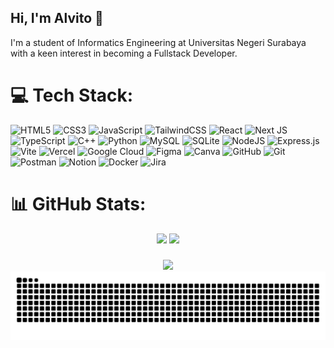## Hi, I'm Alvito 👋
I'm a student of Informatics Engineering at Universitas Negeri Surabaya with a keen interest in becoming a Fullstack Developer.
<!--
**AlvitoBryan/AlvitoBryan** is a ✨ _special_ ✨ repository because its `README.md` (this file) appears on your GitHub profile.

Here are some ideas to get you started:

- 🔭 I’m currently working on ...
- 🌱 I’m currently learning ...
- 👯 I’m looking to collaborate on ...
- 🤔 I’m looking for help with ...
- 💬 Ask me about ...
- 📫 How to reach me: ...
- 😄 Pronouns: ...
- ⚡ Fun fact: ...
-->

# 💻 Tech Stack:
![HTML5](https://img.shields.io/badge/html5-%23E34F26.svg?style=for-the-badge&logo=html5&logoColor=white)
![CSS3](https://img.shields.io/badge/css3-%231572B6.svg?style=for-the-badge&logo=css3&logoColor=white)
![JavaScript](https://img.shields.io/badge/javascript-%23323330.svg?style=for-the-badge&logo=javascript&logoColor=%23F7DF1E)
![TailwindCSS](https://img.shields.io/badge/tailwindcss-%2338B2AC.svg?style=for-the-badge&logo=tailwind-css&logoColor=white)
![React](https://img.shields.io/badge/react-%2320232a.svg?style=for-the-badge&logo=react&logoColor=%2361DAFB)
![Next JS](https://img.shields.io/badge/Next-black?style=for-the-badge&logo=next.js&logoColor=white)
![TypeScript](https://img.shields.io/badge/typescript-%23007ACC.svg?style=for-the-badge&logo=typescript&logoColor=white)
![C++](https://img.shields.io/badge/c++-%2300599C.svg?style=for-the-badge&logo=c%2B%2B&logoColor=white)
![Python](https://img.shields.io/badge/python-3670A0?style=for-the-badge&logo=python&logoColor=ffdd54)
![MySQL](https://img.shields.io/badge/mysql-4479A1.svg?style=for-the-badge&logo=mysql&logoColor=white)
![SQLite](https://img.shields.io/badge/sqlite-%2307405e.svg?style=for-the-badge&logo=sqlite&logoColor=white)
![NodeJS](https://img.shields.io/badge/node.js-6DA55F?style=for-the-badge&logo=node.js&logoColor=white)
![Express.js](https://img.shields.io/badge/express.js-%23404d59.svg?style=for-the-badge&logo=express&logoColor=%2361DAFB)
![Vite](https://img.shields.io/badge/vite-%23646CFF.svg?style=for-the-badge&logo=vite&logoColor=white)
![Vercel](https://img.shields.io/badge/vercel-%23000000.svg?style=for-the-badge&logo=vercel&logoColor=white)
![Google Cloud](https://img.shields.io/badge/GoogleCloud-%234285F4.svg?style=for-the-badge&logo=google-cloud&logoColor=white)
![Figma](https://img.shields.io/badge/figma-%23F24E1E.svg?style=for-the-badge&logo=figma&logoColor=white)
![Canva](https://img.shields.io/badge/Canva-%2300C4CC.svg?style=for-the-badge&logo=Canva&logoColor=white)
![GitHub](https://img.shields.io/badge/github-%23121011.svg?style=for-the-badge&logo=github&logoColor=white)
![Git](https://img.shields.io/badge/git-%23F05033.svg?style=for-the-badge&logo=git&logoColor=white)
![Postman](https://img.shields.io/badge/Postman-FF6C37?style=for-the-badge&logo=postman&logoColor=white)
![Notion](https://img.shields.io/badge/Notion-%23000000.svg?style=for-the-badge&logo=notion&logoColor=white)
![Docker](https://img.shields.io/badge/docker-%230db7ed.svg?style=for-the-badge&logo=docker&logoColor=white)
![Jira](https://img.shields.io/badge/jira-%230A0FFF.svg?style=for-the-badge&logo=jira&logoColor=white)

# 📊 GitHub Stats:
<div align="center">
  <div>
    <img src="https://nirzak-streak-stats.vercel.app/?user=AlvitoBryan&theme=gotham&hide_border=false" width="400">
    <img src="https://github-readme-stats.vercel.app/api/top-langs/?username=AlvitoBryan&theme=gotham&hide_border=false&include_all_commits=true&count_private=true&layout=compact" width="337"><br>
  </div>
</div>

###
<div align="center">
  <img height="300" src="https://i.giphy.com/tHIRLHtNwxpjIFqPdV.webp"/>
</div>
<!-- Proudly created with GPRM ( https://gprm.itsvg.in ) -->
<!--<picture>
  <source media="(prefers-color-scheme: dark)" srcset="https://raw.githubusercontent.com/AlvitoBryan/AlvitoBryan/output/github-snake-dark.svg" />
  <source media="(prefers-color-scheme: light)" srcset="https://raw.githubusercontent.com/AlvitoBryan/AlvitoBryan/output/github-snake.svg" />
  <img alt="github-snake" src="https://raw.githubusercontent.com/AlvitoBryan/AlvitoBryan/output/github-snake.svg" />
  <img src="https://raw.githubusercontent.com/AlvitoBryan/AlvitoBryan/output/snake.svg" alt="Snake animation" />
</picture>
<img alt="github-snake" src="https://raw.githubusercontent.com/AlvitoBryan/AlvitoBryan/output/github-snake.svg" /> -->
<img src="https://raw.githubusercontent.com/AlvitoBryan/AlvitoBryan/output/snake.svg" alt="Snake animation" />
